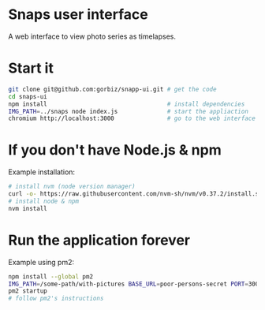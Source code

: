 # Snaps user interface
A web interface to view photo series as timelapses.

# Start it
```sh
git clone git@github.com:gorbiz/snapp-ui.git # get the code
cd snaps-ui
npm install                                  # install dependencies
IMG_PATH=../snaps node index.js              # start the appliaction
chromium http://localhost:3000               # go to the web interface
```

# If you don't have Node.js & npm
Example installation:
```sh
# install nvm (node version manager)
curl -o- https://raw.githubusercontent.com/nvm-sh/nvm/v0.37.2/install.sh | bash
# install node & npm
nvm install
```

# Run the application forever
Example using pm2:
```sh
npm install --global pm2
IMG_PATH=/some-path/with-pictures BASE_URL=poor-persons-secret PORT=3000 pm2 start
pm2 startup
# follow pm2's instructions
```
